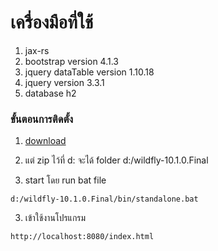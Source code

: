 # เครื่องมือที่ใช้
1. jax-rs
2. bootstrap version 4.1.3
3. jquery dataTable version 1.10.18
4. jquery version 3.3.1
5. database h2

### ขั้นตอนการติดตั้ง
1. [download](https://drive.google.com/open?id=167xfQCc9Pnzl8UUC_sQsn9DsPi5SxtxR)

2. แต่ zip ไว้ที่ d: จะได้ folder d:/wildfly-10.1.0.Final

3. start โดย run bat file
```
d:/wildfly-10.1.0.Final/bin/standalone.bat
```

3. เข้าใช้งานโปรแกรม 
```
http://localhost:8080/index.html
```

